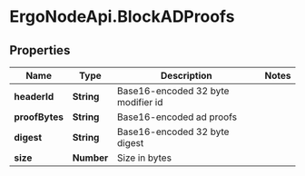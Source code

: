 # ErgoNodeApi.BlockADProofs

## Properties

Name | Type | Description | Notes
------------ | ------------- | ------------- | -------------
**headerId** | **String** | Base16-encoded 32 byte modifier id | 
**proofBytes** | **String** | Base16-encoded ad proofs | 
**digest** | **String** | Base16-encoded 32 byte digest | 
**size** | **Number** | Size in bytes | 


